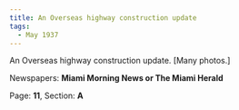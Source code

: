 ```yaml
---  
title: An Overseas highway construction update  
tags:  
  - May 1937  
---  
```

  
An Overseas highway construction update. [Many photos.]  
  
Newspapers: **Miami Morning News or The Miami Herald**  
  
Page: **11**, Section: **A** 
